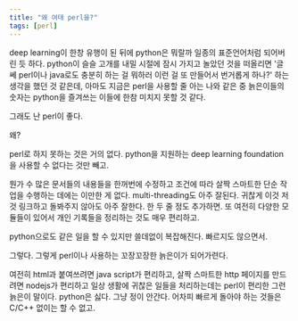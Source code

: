```yaml
---
title: "왜 여태 perl을?"
tags: [perl]
---
```


deep learning이 한창 유행이 된 뒤에 python은 뭐랄까 일종의 표준언어처럼 되어버린 듯 하다. python이 슬슬 고개를 내밀 시절에 잠시 가지고 놀았던 것을 떠올리면 '글쎄 perl이나 java로도 충분히 하는 걸 뭐하러 이런 걸 또 만들어서 번거롭게 하나?' 하는 생각을 했던 것 같은데, 아마도 지금은 perl을 사용할 줄 아는 나와 같은 중 늙은이들의 숫자는 python을 즐겨쓰는 이들에 한참 미치지 못할 것 같다.

그래도 난 perl이 좋다.

왜?

perl로 하지 못하는 것은 거의 없다. python을 지원하는 deep learning foundation을 사용할 수 없다는 것만 빼고. 

뭔가 수 많은 문서들의 내용들을 한꺼번에 수정하고 조건에 따라 살짝 스마트한 단순 작업을 수행하는 데에는 이만한 게 없다. multi-threading도 아주 잘된다. 귀찮게 이것 저것 링크하고 돌봐주지 않아도 아주 잘한다. 한 두 줄 정도 추가하면. 또 여전히 다양한 모듈들이 있어서 개인 기록들을 정리하는 것도 매우 편리하고.

python으로도 같은 일을 할 수 있지만 쓸데없이 복잡해진다. 빠르지도 않으면서. 

그렇다. 그렇게 perl이나 사용하는 꼬장꼬장한 늙은이가 되어가련다.

여전히 html과 붙여쓰려면 java script가 편리하고, 살짝 스마트한 http 페이지를 만드려면 nodejs가 편리하고 일상 생활에 귀찮은 일들을 처리하는데는 perl이 편리한 그런 늙은이 말이다. python은 싫다. 그냥 정이 안간다. 어차피 빠르게 돌아야 하는  것들은 C/C++ 없이는 할 수 없고.